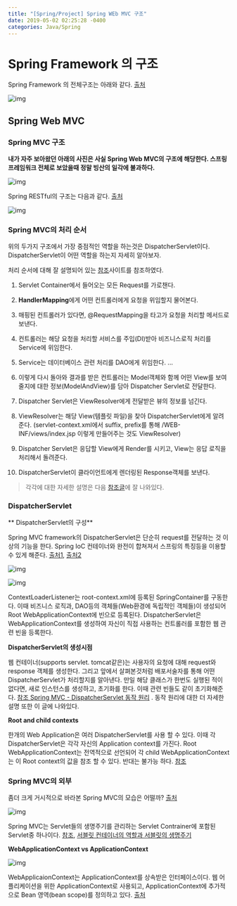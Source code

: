 ```yaml
---
title: "[Spring/Project] Spring WEb MVC 구조"
date: 2019-05-02 02:25:28 -0400
categories: Java/Spring
---
```




# Spring Framework 의 구조

Spring Framework 의 전체구조는 아래와 같다. [출처](<http://www.increpas.pe.kr/worker_course1.html?num=2&c_type=3>)

![img](http://increpas.com/ems/upload/images/springframework.png)



## Spring Web MVC

### Spring MVC 구조

**내가 자주 보아왔던 아래의 사진은 사실 Spring Web MVC의 구조에 해당한다. 스프링 프레임워크 전체로 보았을때 정말 빙산의 일각에 불과하다.** 

![img](https://t1.daumcdn.net/cfile/tistory/9934E4335A0E8EA01F)



Spring RESTful의 구조는 다음과 같다. [출처](<https://jeong-pro.tistory.com/96>)

![img](https://t1.daumcdn.net/cfile/tistory/99F609335A0E8EA010)



### Spring MVC의 처리 순서

위의 두가지 구조에서 가장 중점적인 역할을 하는것은 DispatcherServlet이다.  DispatcherServlet이 어떤 역할을 하는지 자세히 알아보자. 

처리 순서에 대해 잘 설명되어 있는 [참조](<https://jeong-pro.tistory.com/96>)사이트를 참조하였다.



1. Servlet Container에서 들어오는 모든 Request를 가로챈다.  

2. **HandlerMapping**에게 어떤 컨트롤러에게 요청을 위임할지 물어본다.

3. 매핑된 컨트롤러가 있다면, @RequestMapping을 타고가 요청을 처리할 메서드로 보낸다.

4. 컨트롤러는 해당 요청을 처리할 서비스를 주입(DI)받아 비즈니스로직 처리를 Service에 위임한다.
5. Service는 데이터베이스 관련 처리를 DAO에게 위임한다.
   ...
6. 이렇게 다시 돌아와 결과를 받은 컨트롤러는 Model객체와 함께 어떤 View를 보여줄지에 대한 정보(ModelAndView)를 담아 Dispatcher Servlet로 전달한다.
7. Dispatcher Servlet은 ViewResolver에게 전달받은 뷰의 정보를 넘긴다.
8. ViewResolver는 해당 View(템플릿 파일)을 찾아 DispatcherServlet에게 알려준다. 
   (servlet-context.xml에서 suffix, prefix를 통해 /WEB-INF/views/index.jsp 이렇게 만들어주는 것도 ViewResolver)
9. Dispatcher Servlet은 응답할 View에게 Render를 시키고, View는 응답 로직을 처리해서 돌려준다.
10. DispatcherServlet이 클라이언트에게 렌더링된 Response객체를 보낸다.

 

> 각각에 대한 자세한 설명은 다음 [참조글](<https://www.baeldung.com/spring-dispatcherservlet>)에 잘 나와있다. 



### DispatcherServlet

** DispatcherServlet의 구성**

Spring MVC framework의 DispatcherServlet은 단순히 request를 전달하는 것 이상의 기능을 한다. Spring IoC 컨테이너와 완전이 합쳐져서 스프링의 특징등을 이용할 수 있게 해준다. [출처1](<https://minwan1.github.io/2018/05/28/2018-05-28-spring-mvc/>), [출처2](<https://minwan1.github.io/2017/10/08/2017-10-08-Spring-Container,Servlet-Container/>)



![img](https://i.imgur.com/IUf4orm.png)

![img](https://i.imgur.com/PlDF42i.png)

ContextLoaderListener는 root-context.xml에 등록된 SpringContainer를 구동한다. 이때 비즈니스 로직과, DAO등의 객체들(Web환경에 독립적인 객체들)이 생성되어 Root WebApplicationContext에 빈으로 등록된다. DispatcherServlet은 WebApplicationContext를 생성하여 자신이 직접 사용하는 컨트롤러를 포함한 웹 관련 빈을   등록한다. 



**DispatcherServlet의 생성시점**

  웹 컨테이너(supports servlet. tomcat같은)는 사용자의 요청에 대해 request와 response 객체를 생성한다. 그리고 앞에서 살펴본것처럼 배포서술자를 통해 어떤 DispatcherServlet가 처리할지를 알아낸다. 만일 해당 클래스가 한번도 실행된 적이 없다면, 새로 인스턴스를 생성하고, 초기화를 한다. 이때 관련 빈들도 같이 초기화해준다. [참조   Spring MVC - DispatcherServlet 동작 원리](<https://jess-m.tistory.com/15>) . 동작 원리에 대한 더 자세한 설명 또한 이 글에 나와있다.



**Root and child contexts**

한개의 Web Application은 여러 DispatcherServlet를 사용 할 수 있다. 이때 각 DispatcherServlet은 각각 자신의 Application context를 가진다. Root WebApplicationContext는 전역적으로 선언되어 각 child WebApplicationContext는 이 Root context의 값을 참조 할 수 있다. 반대는 불가능 하다. [참조](<https://howtodoinjava.com/spring-mvc/contextloaderlistener-vs-dispatcherservlet/>)

 

### Spring MVC의 외부

좀더 크게 거시적으로 바라본 Spring MVC의 모습은 어떨까? [출처](https://jojoldu.tistory.com/28)

![img](https://t1.daumcdn.net/cfile/tistory/2236F14757BBD25119)



Spring MVC는 Servlet들의 생명주기를 관리하는 Servlet Contrainer에 포함된 Servlet중 하나이다. [참조](<https://jojoldu.tistory.com/28>), [서블릿 컨테이너의 역할과 서블릿의 생명주기](<https://minwan1.github.io/2017/10/08/2017-10-08-Spring-Container,Servlet-Container/>)



**WebApplicationContext vs ApplicationContext**



![img](https://t1.daumcdn.net/cfile/tistory/276A9339579B5CDB2C)

WebApplicaionContext는  ApplicationContext를 상속받은 인터페이스이다. 웹 어플리케이션을 위한 ApplicationContext로 사용되고, ApplicationContext에 추가적으로 Bean 영역(bean scope)를 정의하고 있다. [출처](<https://jojoldu.tistory.com/28>)